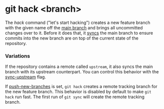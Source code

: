 # git hack &lt;branch&gt;

The _hack_ command ("let's start hacking") creates a new feature branch with the
given name off the [main branch](../preferences/main-branch-name.md) and brings
all uncommitted changes over to it. Before it does that, it [syncs](sync.md) the
main branch to ensure commits into the new branch are on top of the current
state of the repository.

### Variations

If the repository contains a remote called `upstream`, it also syncs the main
branch with its upstream counterpart. You can control this behavior with the
[sync-upstream](../preferences/sync-upstream.md) flag.

If [push-new-branches](config-push-new-branches.md) is set, `git hack` creates a
remote tracking branch for the new feature branch. This behavior is disabled by
default to make `git hack` run fast. The first run of `git sync` will create the
remote tracking branch.
